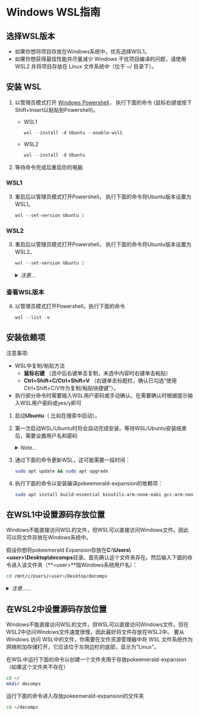 # Windows WSL指南

## 选择WSL版本

- 如果你想将项目存放在Windows系统中，优先选择WSL1。
- 如果你想获得最佳性能并尽量减少 Windows 干扰项目编译的问题，请使用 WSL2 并将项目存放在 Linux 文件系统中（位于 ~/ 目录下）。

## 安装 WSL

1. 以管理员模式打开 [Windows Powershell](https://i.imgur.com/QKmVbP9.png)， 执行下面的命令 (鼠标右键或按下Shift+Insert以粘贴到Powershell)。
	- WSL1    

        ```powershell
        wsl --install -d Ubuntu --enable-wsl1
        ```
   
	- WSL2

        ```powershell
        wsl --install -d Ubuntu
        ```

2. 等待命令完成后重启你的电脑

### WSL1

3. 重启后以管理员模式打开Powershell， 执行下面的命令将Ubuntu版本设置为WSL1。

    ```powershell
    wsl --set-version Ubuntu 1
    ```

### WSL2

3. 重启后以管理员模式打开Powershell， 执行下面的命令将Ubuntu版本设置为WSL2。

    ```powershell
    wsl --set-version Ubuntu 2
    ```

    <details>
        <summary><i>注意...</i></summary>

    >   重启后WSL可能会自动启动，但这并不会影响什么。
    </details>

### 查看WSL版本

4. 以管理员模式打开Powershell，执行下面的命令

   ```powershell
   wsl --list -v
   ```
## 安装依赖项

注意事项:
- WSL中复制/粘贴方法
    - **鼠标右键** （选中后右键单击复制，未选中内容时右键单击粘贴）
    - **Ctrl+Shift+C/Ctrl+Shift+V** （右键单击标题栏，确认已勾选"使用Ctrl+Shift+C/V作为复制/粘贴快捷键"）。
- 执行部分命令时需要输入WSL用户密码或手动确认。在需要确认时根据提示输入WSL用户密码或yes/y即可

1. 启动**Ubuntu**（ 比如在搜索中启动）。
2. 第一次启动WSL/Ubuntu时将会自动完成安装。等待WSL/Ubuntu安装结束后，需要设置用户名和密码
    <details>
        <summary><i>Note...</i></summary>

    >   输入密码时WSL不会显示输入的内容，但它仍在正常获取输入的字符。
    </details>

3. 通过下面的命令更新WSL，这可能需要一段时间：

    ```bash
    sudo apt update && sudo apt upgrade
    ```

4. 执行下面的命令以安装编译pokeemerald-expansion的依赖项：

    ```bash
    sudo apt install build-essential binutils-arm-none-eabi gcc-arm-none-eabi libnewlib-arm-none-eabi git libpng-dev libfreeimage-dev python3
    ```

## 在WSL1中设置源码存放位置

Windows不能直接访问WSL的文件，但WSL可以直接访问Windows文件。因此可以将文件存放在Windows系统中。

假设你想将pokeemerald Expansion存放在**C:\Users\\_\<user>_\Desktop\decomps**目录。首先确认这个文件夹存在。然后输入下面的命令进入该文件夹（**\<user>**指Windows系统用户名）：

```bash
cd /mnt/c/Users/<user>/Desktop/decomps
```

<details>
    <summary><i>注意……</i></summary>

>   1: Windows C:\ 盘在WSL中对应/mnt/c/。
>   2: 如果路径中包含空格，则必须用"将整个路径包围起来，例如`"/mnt/c/users/<user>/Desktop/decomp folder"`。
>   3: Windows路径是大小写不敏感的，所以无需注意大小写问题。
</details>

## 在WSL2中设置源码存放位置

Windows不能直接访问WSL的文件，但WSL可以直接访问Windows文件。但在WSL2中访问Windows文件速度很慢，因此最好将文件存放在WSL2中。
要从 Windows 访问 WSL中的文件，你需要在文件资源管理器中将 WSL 文件系统作为网络附加存储打开，它应该位于左侧边栏的底部，显示为“Linux”。

在WSL中运行下面的命令以创建一个文件夹用于存放pokeemerald-expansion（如果这个文件夹不存在）

```bash
cd ~/
mkdir decomps
```

运行下面的命令进入存放pokeemerald-expansion的文件夹

```bash
cd ~/decomps
```